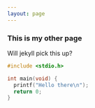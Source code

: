 ```yaml
---
layout: page
---
```


### This is my other page

Will jekyll pick this up?

```c
#include <stdio.h>

int main(void) {
  printf("Hello there\n");
  return 0;
}
